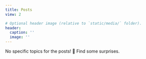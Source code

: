 ```yaml
---
title: Posts
view: 2

# Optional header image (relative to `static/media/` folder).
header:
  caption: ''
  image: ''
---
```


No specific topics for the posts! :star2: Find some surprises.